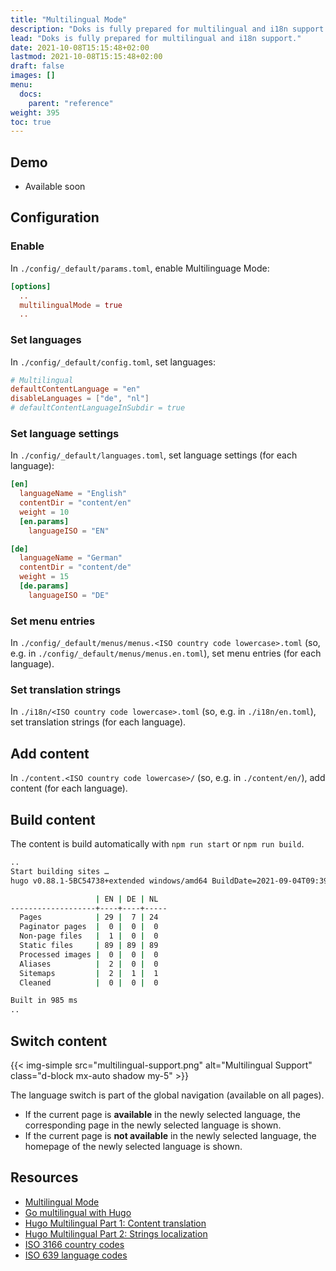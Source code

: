 ```yaml
---
title: "Multilingual Mode"
description: "Doks is fully prepared for multilingual and i18n support."
lead: "Doks is fully prepared for multilingual and i18n support."
date: 2021-10-08T15:15:48+02:00
lastmod: 2021-10-08T15:15:48+02:00
draft: false
images: []
menu:
  docs:
    parent: "reference"
weight: 395
toc: true
---
```


## Demo

- Available soon

## Configuration

### Enable

In `./config/_default/params.toml`, enable Multilinguage Mode:

```toml
[options]
  ..
  multilingualMode = true
  ..
```

### Set languages

In `./config/_default/config.toml`, set languages:

```toml
# Multilingual
defaultContentLanguage = "en"
disableLanguages = ["de", "nl"]
# defaultContentLanguageInSubdir = true
```

### Set language settings

In `./config/_default/languages.toml`, set language settings (for each language):

```toml
[en]
  languageName = "English"
  contentDir = "content/en"
  weight = 10
  [en.params]
    languageISO = "EN"

[de]
  languageName = "German"
  contentDir = "content/de"
  weight = 15
  [de.params]
    languageISO = "DE"
```

### Set menu entries

In `./config/_default/menus/menus.<ISO country code lowercase>.toml` (so, e.g. in `./config/_default/menus/menus.en.toml`), set menu entries (for each language).

### Set translation strings

In `./i18n/<ISO country code lowercase>.toml` (so, e.g. in `./i18n/en.toml`), set translation strings (for each language).

## Add content

In `./content.<ISO country code lowercase>/` (so, e.g. in `./content/en/`), add content (for each language).

## Build content

The content is build automatically with `npm run start` or `npm run build`.

```bash
..
Start building sites …
hugo v0.88.1-5BC54738+extended windows/amd64 BuildDate=2021-09-04T09:39:19Z VendorInfo=gohugoio

                   | EN | DE | NL
-------------------+----+----+-----
  Pages            | 29 |  7 | 24
  Paginator pages  |  0 |  0 |  0
  Non-page files   |  1 |  0 |  0
  Static files     | 89 | 89 | 89
  Processed images |  0 |  0 |  0
  Aliases          |  2 |  0 |  0
  Sitemaps         |  2 |  1 |  1
  Cleaned          |  0 |  0 |  0

Built in 985 ms
..
```

## Switch content

{{< img-simple src="multilingual-support.png" alt="Multilingual Support" class="d-block mx-auto shadow my-5" >}}

The language switch is part of the global navigation (available on all pages).

- If the current page is __available__ in the newly selected language, the corresponding page in the newly selected language is shown.
- If the current page is __not available__ in the newly selected language, the homepage of the newly selected language is shown.

## Resources

- [Multilingual Mode](https://gohugo.io/content-management/multilingual/)
- [Go multilingual with Hugo](https://xdeb.org/post/2018/04/05/go-multilingual-with-hugo/)
- [Hugo Multilingual Part 1: Content translation](https://www.regisphilibert.com/blog/2018/08/hugo-multilingual-part-1-managing-content-translation/)
- [Hugo Multilingual Part 2: Strings localization](https://www.regisphilibert.com/blog/2018/08/hugo-multilingual-part-2-i18n-string-localization/)
- [ISO 3166 country codes](https://www.iso.org/iso-3166-country-codes.html)
- [ISO 639 language codes](https://www.iso.org/iso-639-language-codes.html)
